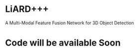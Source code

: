 # LiARD+++
A Multi-Modal Feature Fusion Network for 3D Object Detection

# Code will be available Soon

